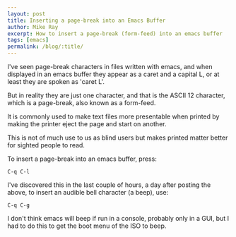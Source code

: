 ```yaml
---
layout: post
title: Inserting a page-break into an Emacs Buffer
author: Mike Ray
excerpt: How to insert a page-break (form-feed) into an emacs buffer
tags: [emacs]
permalink: /blog/:title/
---
```



I've seen page-break characters in files written with emacs, and when displayed in an emacs buffer they appear as a caret and a capital L, or at least they are spoken as 'caret L'.

But in reality they are just one character, and that is the ASCII 12 character, which is a 
page-break, also known as a form-feed.

It is commonly used to make text files more presentable when printed by making the printer eject the 
page and start on another.

This is not of much use to us as blind users but makes printed matter better for sighted people to read.

To insert a page-break into an emacs buffer, press:

	C-q C-l


I've discovered this in the last couple of hours, a day after posting the above, to insert an 
audible bell character (a beep), use:

	C-q C-g

I don't think emacs will beep if run in a console, probably only in a GUI, but I had to do this to 
get the boot menu of the ISO to beep.


